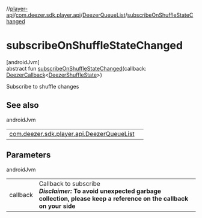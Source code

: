 //[player-api](../../../index.md)/[com.deezer.sdk.player.api](../index.md)/[DeezerQueueList](index.md)/[subscribeOnShuffleStateChanged](subscribe-on-shuffle-state-changed.md)

# subscribeOnShuffleStateChanged

[androidJvm]\
abstract fun [subscribeOnShuffleStateChanged](subscribe-on-shuffle-state-changed.md)(callback: [DeezerCallback](../../../../../common-api/common-api/com.deezer.sdk.common/-deezer-callback/index.md)&lt;[DeezerShuffleState](../../com.deezer.sdk.player.model/-deezer-shuffle-state/index.md)&gt;)

Subscribe to shuffle changes

## See also

androidJvm

|                                                                                      |     |
| ------------------------------------------------------------------------------------ | --- |
| [com.deezer.sdk.player.api.DeezerQueueList](unsubscribe-on-shuffle-state-changed.md) |     |

## Parameters

androidJvm

|          |                                                                                                                                              |
| -------- | -------------------------------------------------------------------------------------------------------------------------------------------- |
| callback | Callback to subscribe<br/>**_Disclaimer:_** **To avoid unexpected garbage collection, please keep a reference on the callback on your side** |
